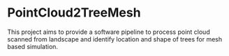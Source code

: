 # PointCloud2TreeMesh
This project aims to provide a software pipeline to process point cloud scanned from landscape and identify location and shape of trees for mesh based simulation.
